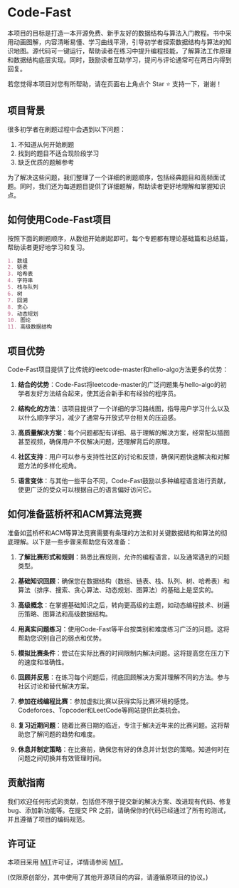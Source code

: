 # Code-Fast

本项目的目标是打造一本开源免费、新手友好的数据结构与算法入门教程。书中采用动画图解，内容清晰易懂、学习曲线平滑，引导初学者探索数据结构与算法的知识地图。源代码可一键运行，帮助读者在练习中提升编程技能，了解算法工作原理和数据结构底层实现。同时，鼓励读者互助学习，提问与评论通常可在两日内得到回复。

若您觉得本项目对您有所帮助，请在页面右上角点个 Star :star: 支持一下，谢谢！

## 项目背景

很多初学者在刷题过程中会遇到以下问题：

1. 不知道从何开始刷题
2. 找到的题目不适合现阶段学习
3. 缺乏优质的题解参考

为了解决这些问题，我们整理了一个详细的刷题顺序，包括经典题目和高频面试题。同时，我们还为每道题目提供了详细题解，帮助读者更好地理解和掌握知识点。

## 如何使用Code-Fast项目

按照下面的刷题顺序，从数组开始刷起即可。每个专题都有理论基础篇和总结篇，帮助读者更好地学习和复习。

```markdown
1. 数组
2. 链表
3. 哈希表
4. 字符串
5. 栈与队列
6. 树
7. 回溯
8. 贪心
9. 动态规划
10. 图论
11. 高级数据结构
```

## 项目优势

Code-Fast项目提供了比传统的leetcode-master和hello-algo方法更多的优势：

1. **结合的优势**：Code-Fast将leetcode-master的广泛问题集与hello-algo的初学者友好方法结合起来，使其适合新手和有经验的程序员。

2. **结构化的方法**：该项目提供了一个详细的学习路线图，指导用户学习什么以及以什么顺序学习，减少了通常与开放式平台相关的压迫感。

3. **高质量解决方案**：每个问题都配有详细、易于理解的解决方案，经常配以插图甚至视频，确保用户不仅解决问题，还理解背后的原理。

4. **社区支持**：用户可以参与支持性社区的讨论和反馈，确保问题快速解决和对解题方法的多样化视角。

5. **语言变体**：与其他一些平台不同，Code-Fast鼓励以多种编程语言进行贡献，使更广泛的受众可以根据自己的语言偏好访问它。

## 如何准备蓝桥杯和ACM算法竞赛

准备如蓝桥杯和ACM等算法竞赛需要有条理的方法和对关键数据结构和算法的彻底理解。以下是一些步骤来帮助您有效准备：

1. **了解比赛形式和规则**：熟悉比赛规则，允许的编程语言，以及通常遇到的问题类型。

2. **基础知识回顾**：确保您在数据结构（数组、链表、栈、队列、树、哈希表）和算法（排序、搜索、贪心算法、动态规划、图算法）的基础上是坚实的。

3. **高级概念**：在掌握基础知识之后，转向更高级的主题，如动态编程技术、树遍历策略、图算法和高级数据结构。

4. **用真实问题练习**：使用Code-Fast等平台按类别和难度练习广泛的问题。这将帮助您识别自己的弱点和优势。

5. **模拟比赛条件**：尝试在实际比赛的时间限制内解决问题。这将提高您在压力下的速度和准确性。

6. **回顾并反思**：在练习每个问题后，彻底回顾解决方案并理解不同的方法。参与社区讨论和替代解决方案。

7. **参加在线编程比赛**：参加虚拟比赛以获得实际比赛环境的感觉。Codeforces、Topcoder和LeetCode等网站提供此类机会。

8. **复习近期问题**：随着比赛日期的临近，专注于解决近年来的比赛问题。这将帮助您了解问题的趋势和难度。

9. **休息并制定策略**：在比赛前，确保您有好的休息并计划您的策略。知道何时在问题之间切换并有效管理时间。

## 贡献指南

我们欢迎任何形式的贡献，包括但不限于提交新的解决方案、改进现有代码、修复 bug、添加新功能等。在提交 PR 之前，请确保你的代码已经通过了所有的测试，并且遵循了项目的编码规范。

## 许可证

本项目采用 [MIT](https://opensource.org/license/MIT)许可证，详情请参阅  [MIT](https://opensource.org/license/MIT)。

(仅限原创部分，其中使用了其他开源项目的内容，请遵循原项目的协议。)
